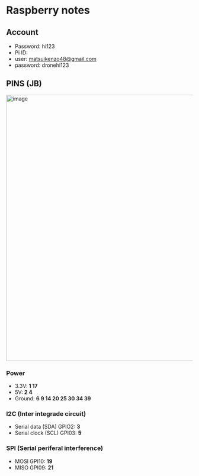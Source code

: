 # Raspberry notes

## Account

- Password: hi123
- Pi ID: 
 - user: matsuikenzo48@gmail.com
 - password: dronehi123

## PINS (JB)
<img width="1280" height="720" alt="image" src="https://github.com/user-attachments/assets/b750b6a1-6c5a-48ad-b2e8-428c6e39261c" />


### Power
- 3.3V: **1  17**
- 5V: **2  4**
- Ground: **6  9  14  20  25  30  34  39**

### I2C (Inter integrade circuit)
- Serial data (SDA) GPIO2: **3**
- Serial clock (SCL) GPI03: **5**

### SPI (Serial periferal interference)
- MOSI GPI10: **19**
- MISO GPI09: **21**
  





